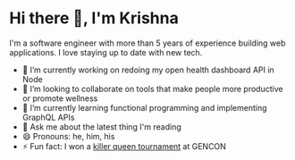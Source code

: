 # Hi there 👋, I'm Krishna

I'm a software engineer with more than 5 years of experience building web applications. I love staying up to date with new tech.

- 🔭 I’m currently working on redoing my open health dashboard API in Node
- 👯 I’m looking to collaborate on tools that make people more productive or promote wellness
- 🌱 I’m currently learning functional programming and implementing GraphQL APIs
- 💬 Ask me about the latest thing I'm reading
- 😄 Pronouns: he, him, his
- ⚡ Fun fact: I won a [killer queen tournament](https://killerqueenarcade.com/) at GENCON

<!--
**KrishnaRPatel/KrishnaRPatel** is a ✨ _special_ ✨ repository because its `README.md` (this file) appears on your GitHub profile.

Here are some ideas to get you started:

- 🔭 I’m currently working on ...
- 🌱 I’m currently learning ...
- 👯 I’m looking to collaborate on ...
- 🤔 I’m looking for help with ...
- 💬 Ask me about ...
- 📫 How to reach me: ...
- 😄 Pronouns: ...
- ⚡ Fun fact: ...
-->
